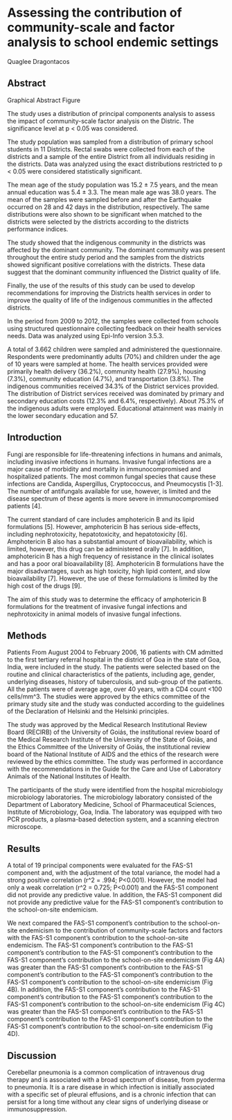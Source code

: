 # Assessing the contribution of community-scale and factor analysis to school endemic settings
Quaglee Dragontacos


## Abstract

Graphical Abstract Figure

The study uses a distribution of principal components analysis to assess the impact of community-scale factor analysis on the Distric. The significance level at p < 0.05 was considered.

The study population was sampled from a distribution of primary school students in 11 Districts. Rectal swabs were collected from each of the districts and a sample of the entire District from all individuals residing in the districts. Data was analyzed using the exact distributions restricted to p < 0.05 were considered statistically significant.

The mean age of the study population was 15.2 ± 7.5 years, and the mean annual education was 5.4 ± 3.3. The mean male age was 38.0 years. The mean of the samples were sampled before and after the Earthquake occurred on 28 and 42 days in the distribution, respectively. The same distributions were also shown to be significant when matched to the districts were selected by the districts according to the districts performance indices.

The study showed that the indigenous community in the districts was affected by the dominant community. The dominant community was present throughout the entire study period and the samples from the districts showed significant positive correlations with the districts. These data suggest that the dominant community influenced the District quality of life.

Finally, the use of the results of this study can be used to develop recommendations for improving the Districts health services in order to improve the quality of life of the indigenous communities in the affected districts.

In the period from 2009 to 2012, the samples were collected from schools using structured questionnaire collecting feedback on their health services needs. Data was analyzed using Epi-Info version 3.5.3.

A total of 3.662 children were sampled and administered the questionnaire. Respondents were predominantly adults (70%) and children under the age of 10 years were sampled at home. The health services provided were primarily health delivery (36.2%), community health (27.9%), housing (7.3%), community education (4.7%), and transportation (3.8%). The indigenous communities received 34.3% of the District services provided. The distribution of District services received was dominated by primary and secondary education costs (12.3% and 6.4%, respectively). About 75.3% of the indigenous adults were employed. Educational attainment was mainly in the lower secondary education and 57.


## Introduction
Fungi are responsible for life-threatening infections in humans and animals, including invasive infections in humans. Invasive fungal infections are a major cause of morbidity and mortality in immunocompromised and hospitalized patients. The most common fungal species that cause these infections are Candida, Aspergillus, Cryptococcus, and Pneumocystis [1-3]. The number of antifungals available for use, however, is limited and the disease spectrum of these agents is more severe in immunocompromised patients [4].

The current standard of care includes amphotericin B and its lipid formulations [5]. However, amphotericin B has serious side-effects, including nephrotoxicity, hepatotoxicity, and hepatotoxicity [6]. Amphotericin B also has a substantial amount of bioavailability, which is limited, however, this drug can be administered orally [7]. In addition, amphotericin B has a high frequency of resistance in the clinical isolates and has a poor oral bioavailability [8]. Amphotericin B formulations have the major disadvantages, such as high toxicity, high lipid content, and slow bioavailability [7]. However, the use of these formulations is limited by the high cost of the drugs [9].

The aim of this study was to determine the efficacy of amphotericin B formulations for the treatment of invasive fungal infections and nephrotoxicity in animal models of invasive fungal infections.


## Methods
Patients
From August 2004 to February 2006, 16 patients with CM admitted to the first tertiary referral hospital in the district of Goa in the state of Goa, India, were included in the study. The patients were selected based on the routine and clinical characteristics of the patients, including age, gender, underlying diseases, history of tuberculosis, and sub-group of the patients. All the patients were of average age, over 40 years, with a CD4 count <100 cells/mm^3. The studies were approved by the ethics committee of the primary study site and the study was conducted according to the guidelines of the Declaration of Helsinki and the Helsinki principles.

The study was approved by the Medical Research Institutional Review Board (RECIRB) of the University of Goiás, the institutional review board of the Medical Research Institute of the University of the State of Goiás, and the Ethics Committee of the University of Goiás, the institutional review board of the National Institute of AIDS and the ethics of the research were reviewed by the ethics committee. The study was performed in accordance with the recommendations in the Guide for the Care and Use of Laboratory Animals of the National Institutes of Health.

The participants of the study were identified from the hospital microbiology microbiology laboratories. The microbiology laboratory consisted of the Department of Laboratory Medicine, School of Pharmaceutical Sciences, Institute of Microbiology, Goa, India. The laboratory was equipped with two PCR products, a plasma-based detection system, and a scanning electron microscope.


## Results
A total of 19 principal components were evaluated for the FAS-S1 component and, with the adjustment of the total variance, the model had a strong positive correlation (r^2 = .994; P<0.001). However, the model had only a weak correlation (r^2 = 0.725; P<0.001) and the FAS-S1 component did not provide any predictive value. In addition, the FAS-S1 component did not provide any predictive value for the FAS-S1 component’s contribution to the school-on-site endemicism.

We next compared the FAS-S1 component’s contribution to the school-on-site endemicism to the contribution of community-scale factors and factors with the FAS-S1 component’s contribution to the school-on-site endemicism. The FAS-S1 component’s contribution to the FAS-S1 component’s contribution to the FAS-S1 component’s contribution to the FAS-S1 component’s contribution to the school-on-site endemicism (Fig 4A) was greater than the FAS-S1 component’s contribution to the FAS-S1 component’s contribution to the FAS-S1 component’s contribution to the FAS-S1 component’s contribution to the school-on-site endemicism (Fig 4B). In addition, the FAS-S1 component’s contribution to the FAS-S1 component’s contribution to the FAS-S1 component’s contribution to the FAS-S1 component’s contribution to the school-on-site endemicism (Fig 4C) was greater than the FAS-S1 component’s contribution to the FAS-S1 component’s contribution to the FAS-S1 component’s contribution to the FAS-S1 component’s contribution to the school-on-site endemicism (Fig 4D).


## Discussion
Cerebellar pneumonia is a common complication of intravenous drug therapy and is associated with a broad spectrum of disease, from pyoderma to pneumonia. It is a rare disease in which infection is initially associated with a specific set of pleural effusions, and is a chronic infection that can persist for a long time without any clear signs of underlying disease or immunosuppression.

